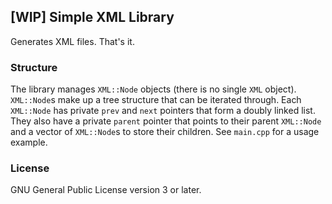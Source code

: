 ## [WIP] Simple XML Library

Generates XML files. That's it.

### Structure

The library manages `XML::Node` objects (there is no single `XML` object). `XML::Node`s make up a tree structure that can be iterated through. Each `XML::Node` has private `prev` and `next` pointers that form a doubly linked list. They also have a private `parent` pointer that points to their parent `XML::Node` and a vector of `XML::Node`s to store their children. See `main.cpp` for a usage example.

### License

GNU General Public License version 3 or later.